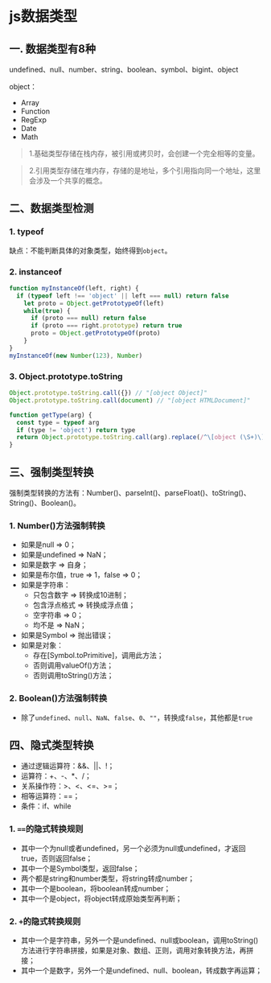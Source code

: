 # js数据类型

## 一. 数据类型有8种
undefined、null、number、string、boolean、symbol、bigint、object

object：
- Array
- Function
- RegExp
- Date
- Math

> 1.基础类型存储在栈内存，被引用或拷贝时，会创建一个完全相等的变量。

> 2.引用类型存储在堆内存，存储的是地址，多个引用指向同一个地址，这里会涉及一个共享的概念。

## 二、数据类型检测

### 1. typeof
缺点：不能判断具体的对象类型，始终得到`object`。

### 2. instanceof
```javascript
function myInstanceOf(left, right) {
  if (typeof left !== 'object' || left === null) return false
    let proto = Object.getPrototypeOf(left)
    while(true) {
      if (proto === null) return false
      if (proto === right.prototype) return true
      proto = Object.getPrototypeOf(proto)
    }
}
myInstanceOf(new Number(123), Number)
```

### 3. Object.prototype.toString
```javascript
Object.prototype.toString.call({}) // "[object Object]"
Object.prototype.toString.call(document) // "[object HTMLDocument]"

function getType(arg) {
  const type = typeof arg
  if (type != 'object') return type
  return Object.prototype.toString.call(arg).replace(/^\[object (\S+)\]$/, '$1')
}
```

## 三、强制类型转换
强制类型转换的方法有：Number()、parseInt()、parseFloat()、toString()、String()、Boolean()。
### 1. Number()方法强制转换
- 如果是null => 0；
- 如果是undefined => NaN；
- 如果是数字 => 自身；
- 如果是布尔值，true => 1，false => 0；
- 如果是字符串：
  - 只包含数字 => 转换成10进制；
  - 包含浮点格式 => 转换成浮点值；
  - 空字符串 => 0；
  - 均不是 => NaN；
- 如果是Symbol => 抛出错误；
- 如果是对象：
  - 存在[Symbol.toPrimitive]，调用此方法；
  - 否则调用valueOf()方法；
  - 否则调用toString()方法；

### 2. Boolean()方法强制转换
- 除了`undefined`、`null`、`NaN`、`false`、`0`、`""`，转换成`false`，其他都是`true`

## 四、隐式类型转换
- 通过逻辑运算符：&&、||、!；
- 运算符：+、-、*、/；
- 关系操作符：>、<、<=、>=；
- 相等运算符：==；
- 条件：if、while

### 1. `==`的隐式转换规则
- 其中一个为null或者undefined，另一个必须为null或undefined，才返回true，否则返回false；
- 其中一个是Symbol类型，返回false；
- 两个都是string和number类型，将string转成number；
- 其中一个是boolean，将boolean转成number；
- 其中一个是object，将object转成原始类型再判断；

### 2. `+`的隐式转换规则
- 其中一个是字符串，另外一个是undefined、null或boolean，调用toString()方法进行字符串拼接，如果是对象、数组、正则，调用对象转换方法，再拼接；
- 其中一个是数字，另外一个是undefined、null、boolean，转成数字再运算；